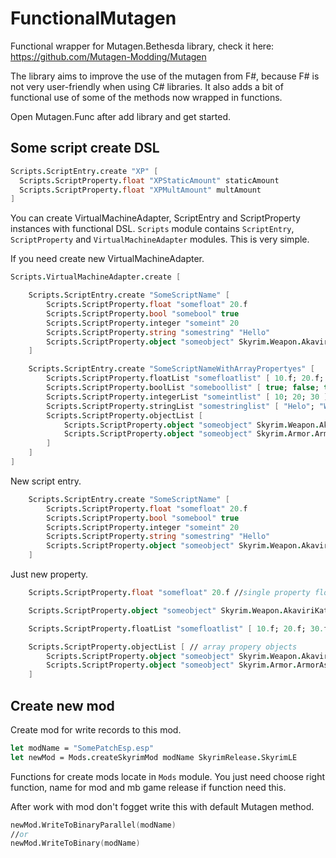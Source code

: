 # FunctionalMutagen

Functional wrapper for Mutagen.Bethesda library, check it here: https://github.com/Mutagen-Modding/Mutagen 

The library aims to improve the use of the mutagen from F#, because F# is not very user-friendly when using C# libraries. It also adds a bit of functional use of some of the methods now wrapped in functions.

Open Mutagen.Func after add library and get started.

##  Some script create DSL


```FSHarp
Scripts.ScriptEntry.create "XP" [
  Scripts.ScriptProperty.float "XPStaticAmount" staticAmount
  Scripts.ScriptProperty.float "XPMultAmount" multAmount
]
```

You can create VirtualMachineAdapter, ScriptEntry and ScriptProperty instances with functional DSL. `Scripts` module contains `ScriptEntry`, `ScriptProperty` and `VirtualMachineAdapter` modules. This is very simple.

If you need create new VirtualMachineAdapter.

```FSHarp
Scripts.VirtualMachineAdapter.create [

	Scripts.ScriptEntry.create "SomeScriptName" [
		Scripts.ScriptProperty.float "somefloat" 20.f
		Scripts.ScriptProperty.bool "somebool" true
		Scripts.ScriptProperty.integer "someint" 20
		Scripts.ScriptProperty.string "somestring" "Hello"
		Scripts.ScriptProperty.object "someobject" Skyrim.Weapon.AkaviriKatana
	]

	Scripts.ScriptEntry.create "SomeScriptNameWithArrayPropertyes" [
		Scripts.ScriptProperty.floatList "somefloatlist" [ 10.f; 20.f; 30.f ]
		Scripts.ScriptProperty.boolList "someboollist" [ true; false; true; true ]
		Scripts.ScriptProperty.integerList "someintlist" [ 10; 20; 30 ]
		Scripts.ScriptProperty.stringList "somestringlist" [ "Helo"; "World"; "" ]
		Scripts.ScriptProperty.objectList [
			Scripts.ScriptProperty.object "someobject" Skyrim.Weapon.AkaviriKatana // FormKeys from Mutagen.Bethesda.FormKeys lib
			Scripts.ScriptProperty.object "someobject" Skyrim.Armor.ArmorAstrid // FormKeys from Mutagen.Bethesda.FormKeys lib
		]
	]
]
```

New script entry.

```FSHarp
	Scripts.ScriptEntry.create "SomeScriptName" [
		Scripts.ScriptProperty.float "somefloat" 20.f
		Scripts.ScriptProperty.bool "somebool" true
		Scripts.ScriptProperty.integer "someint" 20
		Scripts.ScriptProperty.string "somestring" "Hello"
		Scripts.ScriptProperty.object "someobject" Skyrim.Weapon.AkaviriKatana
	]
```

Just new property.

```FSharp
	Scripts.ScriptProperty.float "somefloat" 20.f //single property float

	Scripts.ScriptProperty.object "someobject" Skyrim.Weapon.AkaviriKatana //single property  object

	Scripts.ScriptProperty.floatList "somefloatlist" [ 10.f; 20.f; 30.f ] //array property float

	Scripts.ScriptProperty.objectList [ // array propery objects
		Scripts.ScriptProperty.object "someobject" Skyrim.Weapon.AkaviriKatana // FormKeys from Mutagen.Bethesda.FormKeys lib
		Scripts.ScriptProperty.object "someobject" Skyrim.Armor.ArmorAstrid // FormKeys from Mutagen.Bethesda.FormKeys lib
	]
```

## Create new mod

Create mod for write records to this mod.

```FSharp
let modName = "SomePatchEsp.esp"
let newMod = Mods.createSkyrimMod modName SkyrimRelease.SkyrimLE
```

Functions for create mods locate in `Mods` module. You just need choose right function, name for mod and mb game release if function need this.


After work with mod don't fogget write this with default Mutagen method.

```FSharp
newMod.WriteToBinaryParallel(modName)
//or
newMod.WriteToBinary(modName)
```